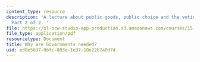 ```yaml
---
content_type: resource
description: 'A lecture about public goods, public choice and the voting paradox.
  Part 2 of 2. '
file: https://ol-ocw-studio-app-production.s3.amazonaws.com/courses/15-014-applied-macro-and-international-economics-ii-spring-2016/ed8e56370bfc803e1e3710e22b7a0d7d_MIT15_014S16_L13Choice.pdf
file_type: application/pdf
resourcetype: Document
title: Why are Governments needed?
uid: ed8e5637-0bfc-803e-1e37-10e22b7a0d7d
---
```

